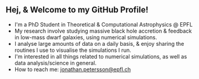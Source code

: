 ## Hej, & Welcome to my GitHub Profile!
- I'm a PhD Student in Theoretical & Computational Astrophysics @ EPFL
- My research involve studying massive black hole accretion & feedback in low-mass dwarf galaxies, using numerical simulations. 
- I analyse large amounts of data on a daily basis, & enjoy sharing the routines I use to visualise the simulations I run.
- I'm interested in all things related to numerical simulations, as well as data analysis/science in general.
- How to reach me: jonathan.petersson@epfl.ch
